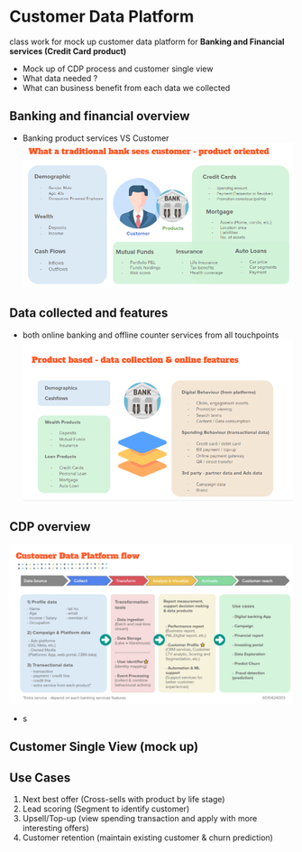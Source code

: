 # Customer Data Platform
class work for mock up customer data platform for **Banking and Financial services (Credit Card product)**
- Mock up of CDP process and customer single view
- What data needed ?
- What can business benefit from each data we collected
  
## Banking and financial overview
- Banking product services VS Customer
![Customer & Banking products](https://github.com/khemthung/MADT8101-Customer-analytics/blob/ba15bf7acd1150f63d2269c425034f6a7bf37668/Homework%2001%20-%20Analysis%20of%20customer%20behaviors%20%26%20CDP/01.png)


## Data collected and features
- both online banking and offline counter services from all touchpoints
![Demo and Behvioural data](https://github.com/khemthung/MADT8101-Customer-analytics/blob/ba15bf7acd1150f63d2269c425034f6a7bf37668/Homework%2001%20-%20Analysis%20of%20customer%20behaviors%20%26%20CDP/02.png)

## CDP overview
![CDP pipeline](https://github.com/khemthung/MADT8101-Customer-analytics/blob/ba15bf7acd1150f63d2269c425034f6a7bf37668/Homework%2001%20-%20Analysis%20of%20customer%20behaviors%20%26%20CDP/03.png)
- s

## Customer Single View (mock up)


## Use Cases
1) Next best offer (Cross-sells with product by life stage)
2) Lead scoring (Segment to identify customer)
3) Upsell/Top-up (view spending transaction and apply with more interesting offers)
4) Customer retention (maintain existing customer & churn prediction)

